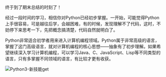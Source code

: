 
终于到了期末总结的时刻了！

经过一段时间的学习，相信你对Python已经初步掌握。一开始，可能觉得Python上手很容易，可是越往后学，会越困难，有的时候，发现理解不了代码，这时，不妨停下来思考一下，先把概念搞清楚，代码自然就明白了。

Python非常适合初学者用来进入计算机编程领域。Python属于非常高级的语言，掌握了这门高级语言，就对计算机编程的核心思想——抽象有了初步理解。如果希望继续深入学习计算机编程，可以学习Java、C、JavaScript、Lisp等不同类型的语言，只有多掌握不同领域的语言，有比较才更有收获。

<img alt="Python3-新技能get" data-src="/files/attachments/1018496437713568/l" src="/static/img/loading.svg"/>
